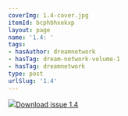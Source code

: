 ```yaml
---
coverImg: 1.4-cover.jpg
itemId: bcphbhxekxp
layout: page
name: '1.4: '
tags:
- hasAuthor: dreamnetwork
- hasTag: dream-network-volume-1
- hasTag: dreamnetwork
type: post
urlSlug: '1.4'
---
```

<img class="card-journal-img" src="../images/1.4-rect.jpg"/><a href="../files/pdfs/Volume_1/1.4_Fusion_Volume_1_No._4_of_The_Dream_Network_Bulletin.pdf" download="">Download issue 1.4</a>
